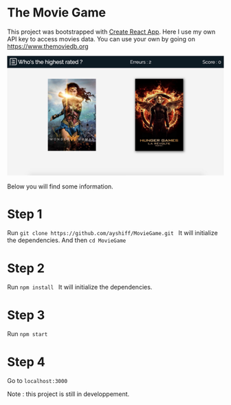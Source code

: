 # The Movie Game
This project was bootstrapped with [Create React App](https://github.com/facebookincubator/create-react-app).
Here I use my own API key to access movies data. You can use your own by going on https://www.themoviedb.org

![ScreenShot](/reference/ScreenShot.jpg)

Below you will find some information.

# Step 1
Run ```git clone https://github.com/ayshiff/MovieGame.git ```
It will initialize the dependencies.
And then ```cd MovieGame ```

# Step 2
Run ```npm install ```
It will initialize the dependencies.

# Step 3
Run ``` npm start ```

# Step 4
Go to ```localhost:3000```

Note : this project is still in developpement.
